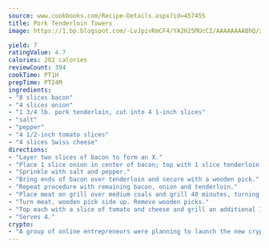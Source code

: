 ```yaml
---
source: www.cookbooks.com/Recipe-Details.aspx?id=457455
title: Pork Tenderloin Towers
image: https://1.bp.blogspot.com/-LvJpivRmCF4/YA2H25MUcCI/AAAAAAAABhQ/xgndXuMf7Zopp5S4RExCblnSp5YGujfSQCLcBGAsYHQ/s320/8.png

yield: 7
ratingValue: 4.7
calories: 202 calories
reviewCount: 394
cookTime: PT1H
prepTime: PT24M
ingredients:
- "8 slices bacon"
- "4 slices onion"
- "1 3/4 lb. pork tenderloin, cut into 4 1-inch slices"
- "salt"
- "pepper"
- "4 1/2-inch tomato slices"
- "4 slices Swiss cheese"
directions:
- "Layer two slices of bacon to form an X."
- "Place 1 slice onion in center of bacon; top with 1 slice tenderloin."
- "Sprinkle with salt and pepper."
- "Bring ends of bacon over tenderloin and secure with a wooden pick."
- "Repeat procedure with remaining bacon, onion and tenderloin."
- "Place meat on grill over medium coals and grill 40 minutes, turning frequently."
- "Turn meat, wooden pick side up. Remove wooden picks."
- "Top each with a slice of tomato and cheese and grill an additional 10 minutes."
- "Serves 4."
crypto:
- "A group of online entrepreneurs were planning to launch the new cryptocurrency on Thursday."
---
```

